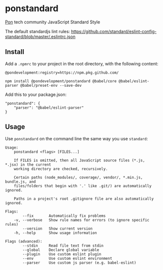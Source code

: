 # ponstandard

[Pon](https://www.pon.com) tech community JavaScript Standard Style

The default standardjs lint rules: https://github.com/standard/eslint-config-standard/blob/master/.eslintrc.json

## Install

Add a `.npmrc` to your project in the root directory, with the following content:

```
@pondevelopment:registry=https://npm.pkg.github.com/
```

```
npm install @pondevelopment/ponstandard @babel/core @babel/eslint-parser @babel/preset-env --save-dev
```

Add this to your package.json:
```
"ponstandard": {
    "parser": "@babel/eslint-parser"
}
```

## Usage
Use `ponstandard` on the command line the same way you use `standard`:

```
Usage:
    ponstandard <flags> [FILES...]

    If FILES is omitted, then all JavaScript source files (*.js, *.jsx) in the current
    working directory are checked, recursively.

    Certain paths (node_modules/, coverage/, vendor/, *.min.js, bundle.js, and
    files/folders that begin with '.' like .git/) are automatically ignored.

    Paths in a project's root .gitignore file are also automatically ignored.

Flags:
        --fix       Automatically fix problems
    -v, --verbose   Show rule names for errors (to ignore specific rules)
        --version   Show current version
    -h, --help      Show usage information

Flags (advanced):
        --stdin     Read file text from stdin
        --global    Declare global variable
        --plugin    Use custom eslint plugin
        --env       Use custom eslint environment
        --parser    Use custom js parser (e.g. babel-eslint)
```
